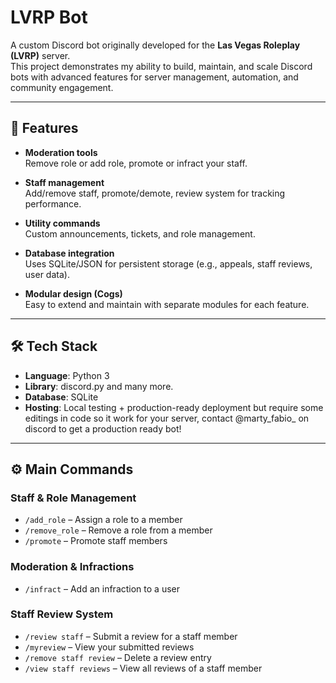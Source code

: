 # LVRP Bot

A custom Discord bot originally developed for the **Las Vegas Roleplay (LVRP)** server.  
This project demonstrates my ability to build, maintain, and scale Discord bots with advanced features for server management, automation, and community engagement.

---

## 📌 Features
- **Moderation tools**  
  Remove role or add role, promote or infract your staff.

- **Staff management**  
  Add/remove staff, promote/demote, review system for tracking performance.

- **Utility commands**  
  Custom announcements, tickets, and role management.

- **Database integration**  
  Uses SQLite/JSON for persistent storage (e.g., appeals, staff reviews, user data).

- **Modular design (Cogs)**  
  Easy to extend and maintain with separate modules for each feature.

---

## 🛠️ Tech Stack
- **Language**: Python 3  
- **Library**: discord.py and many more.
- **Database**: SQLite  
- **Hosting**: Local testing + production-ready deployment but require some editings in code so it work for your server, contact @marty_fabio_ on discord to get a production ready bot!

---

## ⚙️ Main Commands
### Staff & Role Management
- `/add_role` – Assign a role to a member  
- `/remove_role` – Remove a role from a member  
- `/promote` – Promote staff members  

### Moderation & Infractions
- `/infract` – Add an infraction to a user  

### Staff Review System
- `/review staff` – Submit a review for a staff member  
- `/myreview` – View your submitted reviews  
- `/remove staff review` – Delete a review entry  
- `/view staff reviews` – View all reviews of a staff member  




